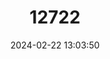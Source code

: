 ---
title: "12722"
category: "Mallomys gunung"
draft: false
date: 2024-02-22 13:03:50
languages:
  English: ["Alpine Woolly Rat"]
---